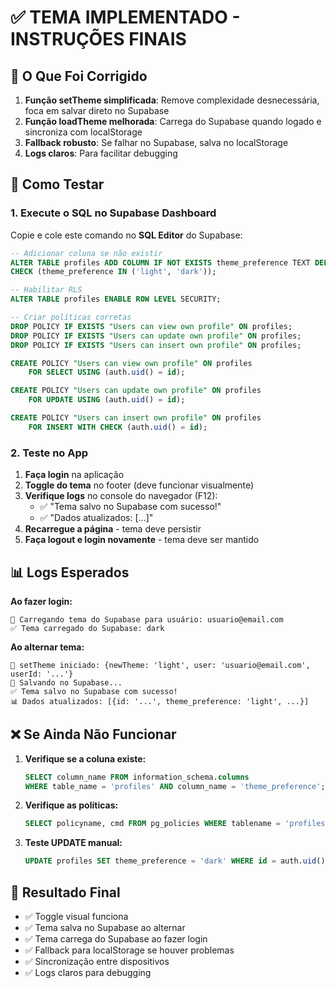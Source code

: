 # ✅ TEMA IMPLEMENTADO - INSTRUÇÕES FINAIS

## 🎯 O Que Foi Corrigido

1. **Função setTheme simplificada**: Remove complexidade desnecessária, foca em salvar direto no Supabase
2. **Função loadTheme melhorada**: Carrega do Supabase quando logado e sincroniza com localStorage
3. **Fallback robusto**: Se falhar no Supabase, salva no localStorage
4. **Logs claros**: Para facilitar debugging

## 🚀 Como Testar

### 1. Execute o SQL no Supabase Dashboard

Copie e cole este comando no **SQL Editor** do Supabase:

```sql
-- Adicionar coluna se não existir
ALTER TABLE profiles ADD COLUMN IF NOT EXISTS theme_preference TEXT DEFAULT 'light' 
CHECK (theme_preference IN ('light', 'dark'));

-- Habilitar RLS
ALTER TABLE profiles ENABLE ROW LEVEL SECURITY;

-- Criar políticas corretas
DROP POLICY IF EXISTS "Users can view own profile" ON profiles;
DROP POLICY IF EXISTS "Users can update own profile" ON profiles;
DROP POLICY IF EXISTS "Users can insert own profile" ON profiles;

CREATE POLICY "Users can view own profile" ON profiles
    FOR SELECT USING (auth.uid() = id);

CREATE POLICY "Users can update own profile" ON profiles
    FOR UPDATE USING (auth.uid() = id);

CREATE POLICY "Users can insert own profile" ON profiles
    FOR INSERT WITH CHECK (auth.uid() = id);
```

### 2. Teste no App

1. **Faça login** na aplicação
2. **Toggle do tema** no footer (deve funcionar visualmente)
3. **Verifique logs** no console do navegador (F12):
   - ✅ "Tema salvo no Supabase com sucesso!"
   - ✅ "Dados atualizados: [...]"
4. **Recarregue a página** - tema deve persistir
5. **Faça logout e login novamente** - tema deve ser mantido

## 📊 Logs Esperados

**Ao fazer login:**
```
🔄 Carregando tema do Supabase para usuário: usuario@email.com
✅ Tema carregado do Supabase: dark
```

**Ao alternar tema:**
```
🎨 setTheme iniciado: {newTheme: 'light', user: 'usuario@email.com', userId: '...'}
💾 Salvando no Supabase...
✅ Tema salvo no Supabase com sucesso!
📊 Dados atualizados: [{id: '...', theme_preference: 'light', ...}]
```

## ❌ Se Ainda Não Funcionar

1. **Verifique se a coluna existe:**
   ```sql
   SELECT column_name FROM information_schema.columns 
   WHERE table_name = 'profiles' AND column_name = 'theme_preference';
   ```

2. **Verifique as políticas:**
   ```sql
   SELECT policyname, cmd FROM pg_policies WHERE tablename = 'profiles';
   ```

3. **Teste UPDATE manual:**
   ```sql
   UPDATE profiles SET theme_preference = 'dark' WHERE id = auth.uid();
   ```

## 🎉 Resultado Final

- ✅ Toggle visual funciona
- ✅ Tema salva no Supabase ao alternar
- ✅ Tema carrega do Supabase ao fazer login
- ✅ Fallback para localStorage se houver problemas
- ✅ Sincronização entre dispositivos
- ✅ Logs claros para debugging
